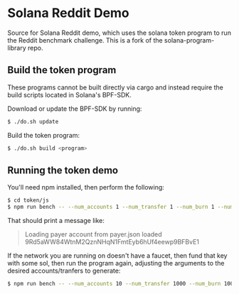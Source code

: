 # Solana Reddit Demo

Source for Solana Reddit demo, which uses the solana token program to run the Reddit benchmark challenge.
This is a fork of the solana-program-library repo.

## Build the token program

These programs cannot be built directly via cargo and instead require the build scripts located in Solana's BPF-SDK.

Download or update the BPF-SDK by running:
```bash
$ ./do.sh update
```

Build the token program:
```bash
$ ./do.sh build <program>
```

## Running the token demo

You'll need npm installed, then perform the following:

```bash
$ cd token/js
$ npm run bench -- --num_accounts 1 --num_transfer 1 --num_burn 1 --num_mint 1 --payer_account payer.json --id $i --num_payers
```

That should print a message like:
> Loading payer account from payer.json
> loaded 9Rd5aWW84WtnM2QznNHqN1FmtEyb6hUf4eewp9BFBvE1

If the network you are running on doesn't have a faucet, then fund that key with some sol, then run the program again,
adjusting the arguments to the desired accounts/tranfers to generate:
```bash
$ npm run bench -- --num_accounts 10 --num_transfer 1000 --num_burn 1000 --num_mint 10 --payer_account payer.json --id $i --num_payers
```
